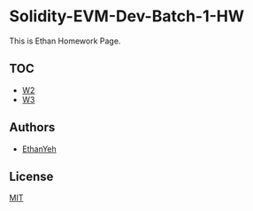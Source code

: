 # Solidity-EVM-Dev-Batch-1-HW
This is Ethan Homework Page.

## TOC
- [W2](W2/README.md)
- [W3](W3/README.md)

## Authors

- [EthanYeh](https://www.github.com/EthanYa)


## License

[MIT](LICENSE)